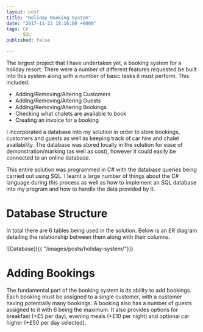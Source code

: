 ```yaml
---
layout: post
title: "Holiday Booking System"
date: "2017-11-23 18:16:00 +0000"
tags: C#
      SQL
published: false

---
```

The largest project that I have undertaken yet, a booking system for a holiday resort. There were a number of different features requested be built into this system along with a number of basic tasks it must perform. This included:

* Adding/Removing/Altering Customers
* Adding/Removing/Altering Guests
* Adding/Removing/Altering Bookings
* Checking what chalets are available to book
* Creating an invoice for a booking

I incorporated a database into my solution in order to store bookings, customers and guests as well as keeping track of car hire and chalet availability. The database was stored locally in the solution for ease of demonstration/marking (as well as cost), however it could easily be connected to an online database.

This entire solution was programmed in C# with the database queries being carried out using SQL. I learnt a large number of things about the C# language during this process as well as how to implement an SQL database into my program and how to handle the data provided by it.

# Database Structure

In total there are 6 tables being used in the solution. Below is an ER diagram detailing the relationship between them along with their columns.

![Database]({{ "/images/posts/holiday-system/"}})




# Adding Bookings

The fundamental part of the booking system is its ability to add bookings. Each booking must be assigned to a single customer, with a customer having potentially many bookings. A booking also has a number of guests assigned to it with 6 being the maximum. It also provides options for breakfast (+£5 per day), evening meals (+£10 per night) and optional car higher (+£50 per day selected).

